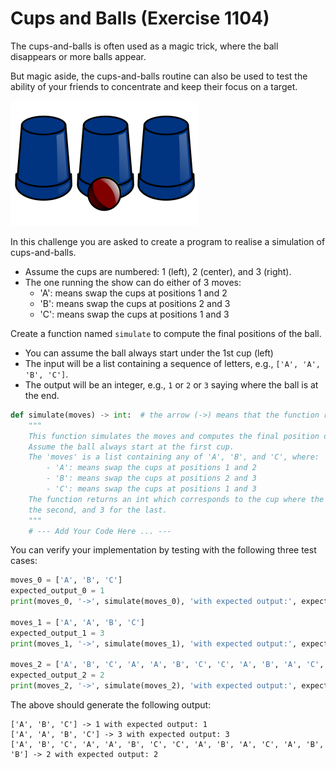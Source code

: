 # Cups and Balls (Exercise 1104)

The cups-and-balls is often used as a magic trick, where the ball disappears or more balls appear.

But magic aside, the cups-and-balls routine can also be used to test the ability of your friends to concentrate and
keep their focus on a target.

![Cups and Balls](cups-and-balls.png)

In this challenge you are asked to create a program to realise a simulation of cups-and-balls.

- Assume the cups are numbered: 1 (left), 2 (center), and 3 (right).
- The one running the show can do either of 3 moves:
    - 'A': means swap the cups at positions 1 and 2
    - 'B': means swap the cups at positions 2 and 3
    - 'C': means swap the cups at positions 1 and 3

Create a function named ``simulate`` to compute the final positions of the ball.
- You can assume the ball always start under the 1st cup (left)
- The input will be a list containing a sequence of letters, e.g., ``['A', 'A', 'B', 'C']``.
- The output will be an integer, e.g., ``1`` or ``2`` or ``3`` saying where the ball is at the end.

```python
def simulate(moves) -> int:  # the arrow (->) means that the function returns a value of this type
    """
    This function simulates the moves and computes the final position of the ball.
    Assume the ball always start at the first cup.
    The 'moves' is a list containing any of 'A', 'B', and 'C', where:
        - 'A': means swap the cups at positions 1 and 2
        - 'B': means swap the cups at positions 2 and 3
        - 'C': means swap the cups at positions 1 and 3
    The function returns an int which corresponds to the cup where the ball is at the end: 1 for the first cup, 2 for
    the second, and 3 for the last.
    """
    # --- Add Your Code Here ... ---
```

You can verify your implementation by testing with the following three test cases:

````python
moves_0 = ['A', 'B', 'C']
expected_output_0 = 1
print(moves_0, '->', simulate(moves_0), 'with expected output:', expected_output_0)

moves_1 = ['A', 'A', 'B', 'C']
expected_output_1 = 3
print(moves_1, '->', simulate(moves_1), 'with expected output:', expected_output_1)

moves_2 = ['A', 'B', 'C', 'A', 'A', 'B', 'C', 'C', 'A', 'B', 'A', 'C', 'A', 'B', 'B']
expected_output_2 = 2
print(moves_2, '->', simulate(moves_2), 'with expected output:', expected_output_2)
````

The above should generate the following output:

```text
['A', 'B', 'C'] -> 1 with expected output: 1
['A', 'A', 'B', 'C'] -> 3 with expected output: 3
['A', 'B', 'C', 'A', 'A', 'B', 'C', 'C', 'A', 'B', 'A', 'C', 'A', 'B', 'B'] -> 2 with expected output: 2
```
